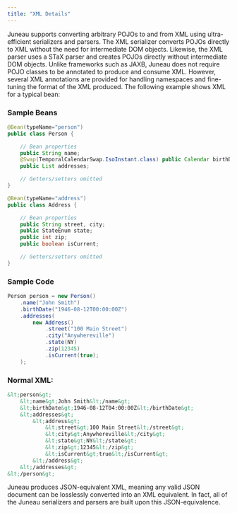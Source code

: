 ```yaml
---
title: "XML Details"
---
```


Juneau supports converting arbitrary POJOs to and from XML using ultra-efficient serializers and parsers.
The XML serializer converts POJOs directly to XML without the need for intermediate DOM objects.
Likewise, the XML parser uses a STaX parser and creates POJOs directly without intermediate DOM objects.
Unlike frameworks such as JAXB, Juneau does not require POJO classes to be annotated to produce and consume
XML.
However, several XML annotations are provided for handling namespaces and fine-tuning the format of the XML produced.
The following example shows XML for a typical bean:
### Sample Beans


```java
@Bean(typeName="person")
public class Person {

    // Bean properties
    public String name;
    @Swap(TemporalCalendarSwap.IsoInstant.class) public Calendar birthDate;
    public List addresses;

    // Getters/setters omitted
}

@Bean(typeName="address")
public class Address {

    // Bean properties
    public String street, city;
    public StateEnum state;
    public int zip;
    public boolean isCurrent;

    // Getters/setters omitted
}
```


### Sample Code


```java
Person person = new Person()
    .name("John Smith")
    .birthDate("1946-08-12T00:00:00Z")
    .addresses(
        new Address()
            .street("100 Main Street")
            .city("Anywhereville")
            .state(NY)
            .zip(12345)
            .isCurrent(true);
    );
```


### Normal XML:


```xml
&lt;person&gt;
    &lt;name&gt;John Smith&lt;/name&gt;
    &lt;birthDate&gt;1946-08-12T04:00:00Z&lt;/birthDate&gt;
    &lt;addresses&gt;
        &lt;address&gt;
            &lt;street&gt;100 Main Street&lt;/street&gt;
            &lt;city&gt;Anywhereville&lt;/city&gt;
            &lt;state&gt;NY&lt;/state&gt;
            &lt;zip&gt;12345&lt;/zip&gt;
            &lt;isCurrent&gt;true&lt;/isCurrent&gt;
        &lt;/address&gt;
    &lt;/addresses&gt;
&lt;/person&gt;
```


Juneau produces JSON-equivalent XML, meaning any valid JSON document can be losslessly converted into an XML
equivalent.
In fact, all of the Juneau serializers and parsers are built upon this JSON-equivalence.
